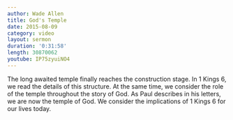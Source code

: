 ```yaml
---
author: Wade Allen
title: God's Temple
date: 2015-08-09
category: video
layout: sermon
duration: '0:31:58' 
length: 30870062
youtube: IP75zyuiNO4
---
```


The long awaited temple finally reaches the construction stage. In 1 Kings 6, we read the details of this structure. At the same time, we consider the role of the temple throughout the story of God. As Paul describes in his letters, we are now the temple of God. We consider the implications of 1 Kings 6 for our lives today.
